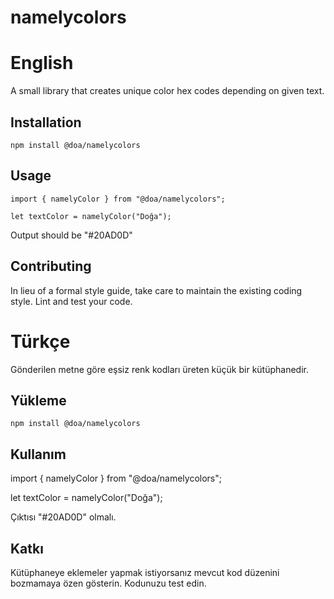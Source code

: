 # namelycolors

English
=========

A small library that creates unique color hex codes depending on given text.

## Installation

  `npm install @doa/namelycolors`

## Usage

	import { namelyColor } from "@doa/namelycolors";
    
	let textColor = namelyColor("Doğa");
  
  
  Output should be "#20AD0D"


## Contributing

In lieu of a formal style guide, take care to maintain the existing coding style. Lint and test your code.


Türkçe
=========

Gönderilen metne göre eşsiz renk kodları üreten küçük bir kütüphanedir.

## Yükleme

   `npm install @doa/namelycolors`
   
## Kullanım
  
   import { namelyColor } from "@doa/namelycolors";
    
   let textColor = namelyColor("Doğa");
   
  Çıktısı "#20AD0D" olmalı.

## Katkı

Kütüphaneye eklemeler yapmak istiyorsanız mevcut kod düzenini bozmamaya özen gösterin. Kodunuzu test edin.